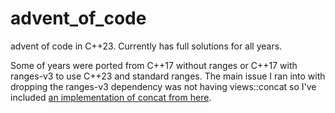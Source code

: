 # advent_of_code

advent of code in C++23. Currently has full solutions for all years.

Some of years were ported from C++17 without ranges or C++17 with ranges-v3 to use C++23 and standard ranges. The main issue I ran into with dropping the ranges-v3 dependency was not having views::concat so I've included [an implementation of concat from here](https://github.com/netcan/recipes/blob/master/cpp/metaproggramming/ranges/Calendar.cpp#L585).

